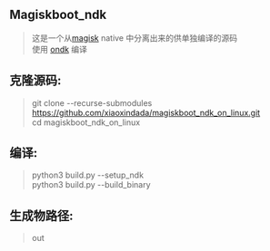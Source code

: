 ## Magiskboot_ndk
> 这是一个从[magisk](https://github.com/topjohnwu/Magisk) native 中分离出来的供单独编译的源码  
> 使用 [ondk](https://github.com/topjohnwu/ondk) 编译  

## 克隆源码:
> git clone --recurse-submodules https://github.com/xiaoxindada/magiskboot_ndk_on_linux.git  
> cd magiskboot_ndk_on_linux  

## 编译:  
>  python3 build.py --setup_ndk  
>  python3 build.py --build_binary  

## 生成物路径:
> out  
